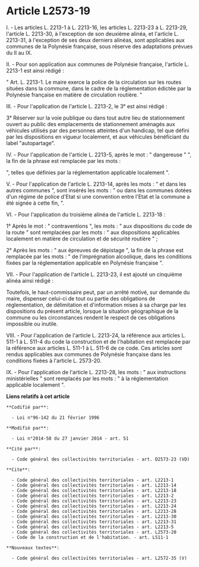 # Article L2573-19

I. - Les articles L. 2213-1 à L. 2213-16, les articles L. 2213-23 à L. 2213-29, l'article L. 2213-30, à l'exception de son
deuxième alinéa, et l'article L. 2213-31, à l'exception de ses deux derniers alinéas, sont applicables aux communes de la
Polynésie française, sous réserve des adaptations prévues du II au IX. 

II. - Pour son application aux communes de Polynésie française, l'article L. 2213-1 est ainsi rédigé : 

" Art. L. 2213-1. Le maire exerce la police de la circulation sur les routes situées dans la commune, dans le cadre de la
réglementation édictée par la Polynésie française en matière de circulation routière. " 

III. - Pour l'application de l'article L. 2213-2, le 3° est ainsi rédigé : 

3° Réserver sur la voie publique ou dans tout autre lieu de stationnement ouvert au public des emplacements de stationnement
aménagés aux véhicules utilisés par des personnes atteintes d'un handicap, tel que défini par les dispositions en vigueur
localement, et aux véhicules bénéficiant du label "autopartage". 

IV. - Pour l'application de l'article L. 2213-5, après le mot : " dangereuse " ", la fin de la phrase est remplacée par les
mots : 

", telles que définies par la réglementation applicable localement ". 

V. - Pour l'application de l'article L. 2213-14, après les mots : " et dans les autres communes ", sont insérés les mots : "
ou dans les communes dotées d'un régime de police d'Etat si une convention entre l'Etat et la commune a été signée à cette
fin, ". 

VI. - Pour l'application du troisième alinéa de l'article L. 2213-18 : 

1° Après le mot : " contraventions ", les mots : " aux dispositions du code de la route " sont remplacées par les mots : "
aux dispositions applicables localement en matière de circulation et de sécurité routière " ; 

2° Après les mots : " aux épreuves de dépistage ", la fin de la phrase est remplacée par les mots : " de l'imprégnation
alcoolique, dans les conditions fixées par la réglementation applicable en Polynésie française ". 

VII. - Pour l'application de l'article L. 2213-23, il est ajouté un cinquième alinéa ainsi rédigé : 

Toutefois, le haut-commissaire peut, par un arrêté motivé, sur demande du maire, dispenser celui-ci de tout ou partie des
obligations de réglementation, de délimitation et d'information mises à sa charge par les dispositions du présent article,
lorsque la situation géographique de la commune ou les circonstances rendent le respect de ces obligations impossible ou
inutile. 

VIII. - Pour l'application de l'article L. 2213-24, la référence aux articles L. 511-1 à L. 511-4 du code la construction et
de l'habitation est remplacée par la référence aux articles L. 511-1 à L. 511-6 de ce code. Ces articles sont rendus
applicables aux communes de Polynésie française dans les conditions fixées à l'article L. 2573-20. 

IX. - Pour l'application de l'article L. 2213-28, les mots : " aux instructions ministérielles " sont remplacés par les
mots : " à la réglementation applicable localement ".

**Liens relatifs à cet article**

	**Codifié par**:

	  - Loi n°96-142 du 21 février 1996

	**Modifié par**:

	  - Loi n°2014-58 du 27 janvier 2014 - art. 51

	**Cité par**:

	  - Code général des collectivités territoriales - art. D2573-23 (VD)

	**Cite**:

	  - Code général des collectivités territoriales - art. L2213-1
	  - Code général des collectivités territoriales - art. L2213-14
	  - Code général des collectivités territoriales - art. L2213-18
	  - Code général des collectivités territoriales - art. L2213-2
	  - Code général des collectivités territoriales - art. L2213-23
	  - Code général des collectivités territoriales - art. L2213-24
	  - Code général des collectivités territoriales - art. L2213-28
	  - Code général des collectivités territoriales - art. L2213-30
	  - Code général des collectivités territoriales - art. L2213-31
	  - Code général des collectivités territoriales - art. L2213-5
	  - Code général des collectivités territoriales - art. L2573-20
	  - Code de la construction et de l'habitation. - art. L511-1

	**Nouveaux textes**:

	  - Code général des collectivités territoriales - art. L2572-35 (V)
